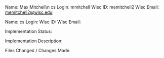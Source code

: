 Name: Max Mitchell\n
cs Login: mmitchell
Wisc ID: memitchell2
Wisc Email: memitchell2@wisc.edu

Name:
cs Login:
Wisc ID:
Wisc Email:

Implementation Status:


Implementation Description:



Files Changed / Changes Made:
